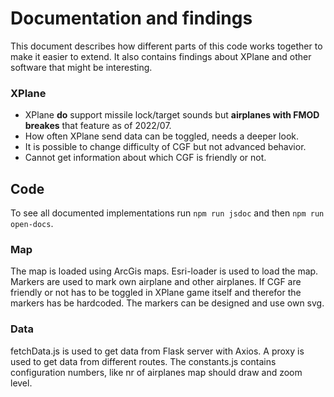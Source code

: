 # Documentation and findings
This document describes how different parts of this code works together to make it easier to extend.
It also contains findings about XPlane and other software that might be interesting.

### XPlane
- XPlane **do** support missile lock/target sounds but **airplanes with FMOD breakes** that feature as of 2022/07.
- How often XPlane send data can be toggled, needs a deeper look.
- It is possible to change difficulty of CGF but not advanced behavior.
- Cannot get information about which CGF is friendly or not.

## Code
To see all documented implementations run `npm run jsdoc` and then `npm run open-docs`.

### Map
The map is loaded using ArcGis maps. Esri-loader is used to load the map. Markers are used to mark own
airplane and other airplanes. If CGF are friendly or not has to be toggled in XPlane game itself and
therefor the markers has be hardcoded. The markers can be designed and use own svg.

### Data
fetchData.js is used to get data from Flask server with Axios. A proxy is used to get data from different routes.
The constants.js contains configuration numbers, like nr of airplanes map should draw and zoom level.